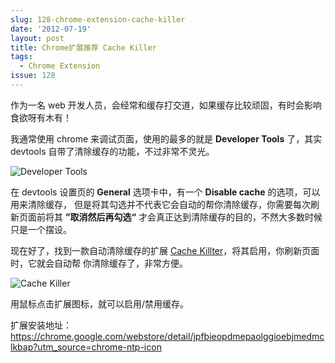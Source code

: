 ```yaml
---
slug: 128-chrome-extension-cache-killer
date: '2012-07-19'
layout: post
title: Chrome扩展推荐 Cache Killer
tags:
  - Chrome Extension
issue: 128
---
```


作为一名 web 开发人员，会经常和缓存打交道，如果缓存比较顽固，有时会影响食欲呀有木有！

我通常使用 chrome 来调试页面，使用的最多的就是 **Developer Tools** 了，其实 devtools 
自带了清除缓存的功能，不过非常不灵光。

![Developer Tools](https://github.com/greatghoul/greatghoul.github.io/assets/208966/441cc5a4-0719-4e73-8ecb-dd2619553ec1)

在 devtools 设置页的 **General** 选项卡中，有一个 **Disable cache** 的选项，可以用来清除缓存，
但是将其勾选并不代表它会自动的帮你清除缓存，你需要每次刷新页面前将其 **”取消然后再勾选“** 
才会真正达到清除缓存的目的，不然大多数时候只是一个摆设。

现在好了，找到一款自动清除缓存的扩展 [Cache Killter][1]，将其启用，你刷新页面时，它就会自动帮
你清除缓存了，非常方便。

![Cache Killer](https://github.com/greatghoul/greatghoul.github.io/assets/208966/ee065978-fff4-417f-999a-3a0b2bc7deee)

用鼠标点击扩展图标，就可以启用/禁用缓存。

扩展安装地址：<https://chrome.google.com/webstore/detail/jpfbieopdmepaolggioebjmedmclkbap?utm_source=chrome-ntp-icon>

[1]: https://chrome.google.com/webstore/detail/jpfbieopdmepaolggioebjmedmclkbap?utm_source=chrome-ntp-icon

